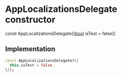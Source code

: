 


# AppLocalizationsDelegate constructor






const
AppLocalizationsDelegate(\{[bool](https://api.flutter.dev/flutter/dart-core/bool-class.html) isTest = false\})





## Implementation

```dart
const AppLocalizationsDelegate(\{
  this.isTest = false,
\});
```







